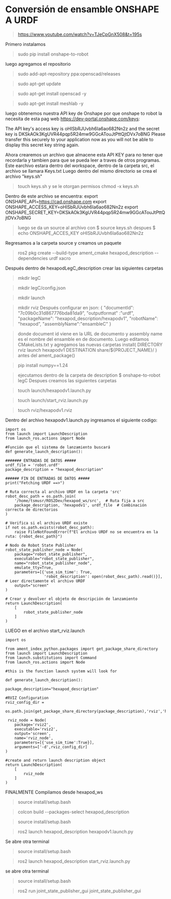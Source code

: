 # Conversión de ensamble ONSHAPE A URDF
> https://www.youtube.com/watch?v=TJeCpGnX508&t=195s

Primero instalamos 
> sudo pip install onshape-to-robot

luego agregamos el repositorio
> sudo add-apt-repository ppa:openscad/releases

> sudo apt-get update

> sudo apt-get install openscad -y

> sudo apt-get install meshlab -y

luego obtenemos nuestra API key de Onshape por que onshape to robot la necesita de esta pag web https://dev-portal.onshape.com/keys:

The API key's access key is oHISbRJUvbh6Ia6ao682Nn2z and the secret key is DKSkAOk3KgUVR44pqp5R24mw9GGcATouJtPttQjtDVx7oBNG 
Please transfer this securely to your application now as you will not be able to display this secret key string again.

Ahora crearemos un archivo que almacene esta API KEY para no tener que recordarla y tambien para que se pueda leer a traves de otros programas. Este earchivo estara dentro del workspace, dentro de la carpeta src, el archivo se llamara Keys.txt 
Luego dentro del mismo directorio se crea el archivo "keys.sh"
>touch keys.sh
y se le otorgan permisos
>chmod -x keys.sh

Dentro de este archivo se encuentra:
export ONSHAPE_API=https://cad.onshape.com
export ONSHAPE_ACCESS_KEY=oHISbRJUvbh6Ia6ao682Nn2z
export ONSHAPE_SECRET_KEY=DKSkAOk3KgUVR44pqp5R24mw9GGcATouJtPttQjtDVx7oBNG

> luego se da un source al archivo con $ source keys.sh
> despues $ echo ONSHAPE_ACCES_KEY oHISbRJUvbh6Ia6ao682Nn2z

Regresamos a la carpeta source y creamos un paquete
> ros2 pkg create --build-type ament_cmake hexapod_description --dependencies urdf xacro

Después dentro de hexapodLegC_description crear las siguientes carpetas
> mkdir legC

> mkdir legC/config.json

> mkdir launch

> mkdir rviz
Después configurar en json:
> {
"documentId": "7c09b0c31d867776bda81da9", 
"outputformat" :"urdf",
"packageName": "hexapod_description/hexapodv1",
"robotName": "hexapod",
"assemblyName":"ensambleC"
}

>donde document id viene en la URL de documento y assembly name es el nombre del ensamble en de documento.
Luego editamos CMakeLists.txt y agregamos las nuevas carpetas
install(
  DIRECTORY 
    rviz
    launch
    hexapodv1
  DESTINATION
    share/${PROJECT_NAME}/
)
>antes del ament_package()


>pip install numpy==1.24

>ejecutamos dentro de la carpeta de description $ onshape-to-robot legC
Despues creamos las siguientes carpetas

>touch launch/hexapodv1.launch.py

>touch launch/start_rviz.launch.py

>touch rviz/hexapodv1.rviz

Dentro del archivo hexapodv1.launch.py ingresamos el siguiente codigo:

    import os
    from launch import LaunchDescription
    from launch_ros.actions import Node

    #Función que el sistema de lanzamiento buscará
    def generate_launch_description():

    ####### ENTRADAS DE DATOS #####
    urdf_file = 'robot.urdf'
    package_description = "hexapod_description"

    ###### FIN DE ENTRADAS DE DATOS #####
    print("Fetching URDF ==>")
    
    # Ruta correcta al archivo URDF en la carpeta 'src'
    robot_desc_path = os.path.join(
        '/home/tsmusr/ROS2Dev/hexapod_ws/src',  # Ruta fija a src
        package_description, 'hexapodv1', urdf_file  # Combinación correcta de directorios
    )

    # Verifica si el archivo URDF existe
    if not os.path.exists(robot_desc_path):
        raise FileNotFoundError(f"El archivo URDF no se encuentra en la ruta: {robot_desc_path}")

    # Nodo de Robot State Publisher
    robot_state_publisher_node = Node(
        package="robot_state_publisher",
        executable="robot_state_publisher",
        name="robot_state_publisher_node",
        emulate_tty=True,
        parameters=[{'use_sim_time': True,
                     'robot_description': open(robot_desc_path).read()}],  # Leer directamente el archivo URDF
        output="screen"
    )

    # Crear y devolver el objeto de descripción de lanzamiento
    return LaunchDescription(
        [
            robot_state_publisher_node
        ]
    )


LUEGO en el archivo start_rviz.launch

    import os

    from ament_index_python.packages import get_package_share_directory
    from launch import LaunchDescription
    from launch.substitutions import Command
    from launch_ros.actions import Node

    #this is the function launch system will look for

    def generate_launch_description():
    
    package_description="hexapod_description"

    #RVIZ Configuration
    rviz_config_dir = 
             os.path.join(get_package_share_directory(package_description),'rviz','hexapod.rviz')

     rviz_node = Node(
        package='rviz2',
        executable='rviz2',
        output='screen',
        name='rviz_node',
        parameters=[{'use_sim_time':True}],
        arguments=['-d',rviz_config_dir]
    )

    #create and return launch description object
    return LaunchDescription(
        [
            rviz_node
        ]
    )


FINALMENTE Compilamos desde hexapod_ws
>source install/setup.bash

>colcon build --packages-select hexapod_description

>source install/setup.bash

>ros2 launch hexapod_description hexapodv1.launch.py

Se abre otra terminal

>source install/setup.bash

>ros2 launch hexapod_description start_rviz.launch.py

se abre otra terminal

>source install/setup.bash

>ros2 run joint_state_publisher_gui joint_state_publisher_gui 
